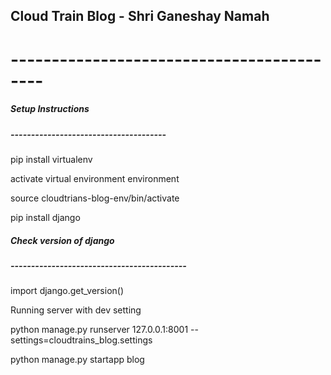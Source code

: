 ## Cloud Train Blog - Shri Ganeshay Namah
# ------------------------------------------
##### Setup Instructions
##### --------------------------------------
pip install virtualenv

activate virtual environment environment

source cloudtrians-blog-env/bin/activate

pip install django

##### Check version of django
##### -------------------------------------------
import django.get_version()

Running server with dev setting

python manage.py runserver 127.0.0.1:8001 --settings=cloudtrains_blog.settings

python manage.py startapp blog